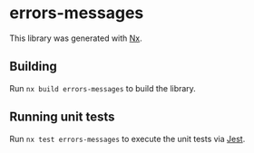 # errors-messages

This library was generated with [Nx](https://nx.dev).

## Building

Run `nx build errors-messages` to build the library.

## Running unit tests

Run `nx test errors-messages` to execute the unit tests via [Jest](https://jestjs.io).
